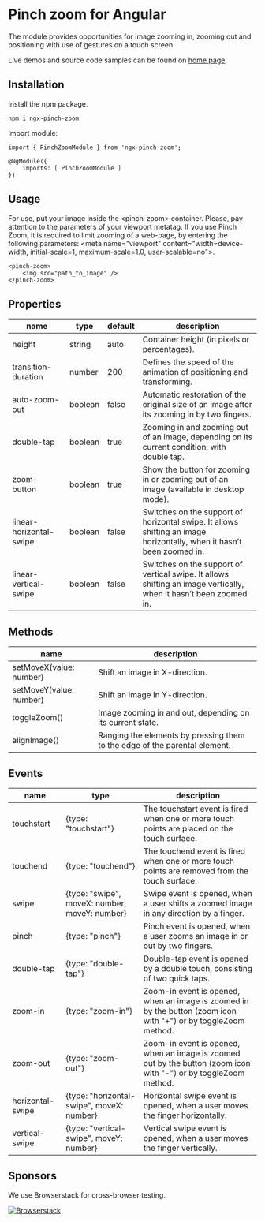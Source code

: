 # Pinch zoom for Angular

The module provides opportunities for image zooming in, zooming out and positioning with use of gestures on a touch screen. 

Live demos and source code samples can be found on [home page](http://crystalui.org/components/pinch-zoom).

## Installation

Install the npm package.

	npm i ngx-pinch-zoom

Import module:

	import { PinchZoomModule } from 'ngx-pinch-zoom';

	@NgModule({
	    imports: [ PinchZoomModule ]
	})

## Usage
For use, put your image inside the &lt;pinch-zoom&gt; container. Please, pay attention to the parameters of your viewport metatag. If you use Pinch Zoom, it is required to limit zooming of a web-page, by entering the following parameters: &lt;meta name="viewport" content="width=device-width, initial-scale=1, maximum-scale=1.0, user-scalable=no"&gt;.

	<pinch-zoom>
	    <img src="path_to_image" /> 
	</pinch-zoom>

## Properties

| name             | type            | default | description                                 |
|------------------|-----------------|---------|---------------------------------------------|
| height           | string          | auto    | Container height (in pixels or percentages).|
| transition-duration | number       | 200     | Defines the speed of the animation of positioning and transforming.|
| auto-zoom-out    | boolean         | false   | Automatic restoration of the original size of an image after its zooming in by two fingers.|
| double-tap       | boolean         | true    | Zooming in and zooming out of an image, depending on its current condition, with double tap.|
| zoom-button      | boolean         | true    | Show the button for zooming in or zooming out of an image (available in desktop mode).|
| linear-horizontal-swipe | boolean  | false   | Switches on the support of horizontal swipe. It allows shifting an image horizontally, when it hasn’t been zoomed in.|
| linear-vertical-swipe | boolean    | false   | Switches on the support of vertical swipe. It allows shifting an image vertically, when it hasn’t been zoomed in.|

## Methods

| name                    | description                                 |
|-------------------------|---------------------------------------------|
| setMoveX(value: number) | Shift an image in X-direction.              |
| setMoveY(value: number) | Shift an image in Y-direction.              |
| toggleZoom()            | Image zooming in and out, depending on its current state. |
| alignImage()            | Ranging the elements by pressing them to the edge of the parental element. |

## Events

| name             | type                      | description                                 |
|------------------|---------------------------|---------------------------------------------|
| touchstart       | {type: "touchstart"}      | The touchstart event is fired when one or more touch points are placed on the touch surface.|
| touchend         | {type: "touchend"}        | The touchend event is fired when one or more touch points are removed from the touch surface.|
| swipe            | {type: "swipe", moveX: number, moveY: number} | Swipe event is opened, when a user shifts a zoomed image in any direction by a finger.|
| pinch            | {type: "pinch"}           | Pinch event is opened, when a user zooms an image in or out by two fingers.|
| double-tap       | {type: "double-tap"}      | Double-tap event is opened by a double touch, consisting of two quick taps.|
| zoom-in          | {type: "zoom-in"}         | Zoom-in event is opened, when an image is zoomed in by the button (zoom icon with "+") or by toggleZoom method.|
| zoom-out         | {type: "zoom-out"}        | Zoom-in event is opened, when an image is zoomed out by the button (zoom icon with "-") or by toggleZoom method.|
| horizontal-swipe | {type: "horizontal-swipe", moveX: number} | Horizontal swipe event is opened, when a user moves the finger horizontally.|
| vertical-swipe   | {type: "vertical-swipe", moveY: number} | Vertical swipe event is opened, when a user moves the finger vertically.|       | {type: "pinch"}           | Pinch event is opened, when a user zooms an image in or out by two fingers.|


## Sponsors

We use Browserstack for cross-browser testing.

[![Browserstack](http://crystalui.org/assets/img/browserstack-logo.png)](http://browserstack.com/)